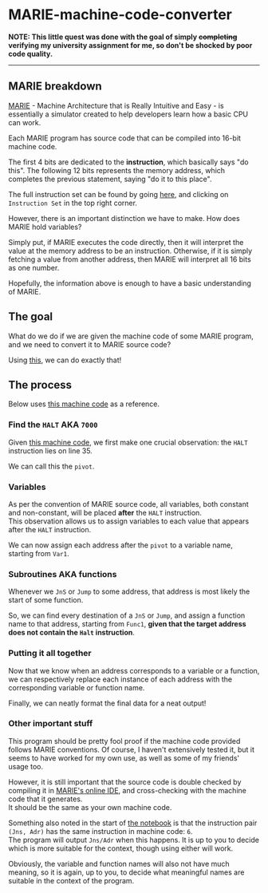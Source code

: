 # MARIE-machine-code-converter
**NOTE: This little quest was done with the goal of simply ~~completing~~ verifying my university assignment for me, so don't be shocked by poor code quality.**

---

## MARIE breakdown
[MARIE](https://marie.js.org) - Machine Architecture that is Really Intuitive and Easy - is essentially a simulator created to help developers learn how a basic CPU can work.

Each MARIE program has source code that can be compiled into 16-bit machine code.

The first 4 bits are dedicated to the **instruction**, which basically says "do this". The following 12 bits represents the memory address, which completes the previous statement, saying "do it to this place".

The full instruction set can be found by going [here](https://marie.js.org), and clicking on `Instruction Set` in the top right corner.

However, there is an important distinction we have to make. How does MARIE hold variables?

Simply put, if MARIE executes the code directly, then it will interpret the value at the memory address to be an instruction. Otherwise, if it is simply fetching a value from another address, then MARIE will interpret all 16 bits as one number.

Hopefully, the information above is enough to have a basic understanding of MARIE.

## The goal
What do we do if we are given the machine code of some MARIE program, and we need to convert it to MARIE source code?

Using [this](main.ipynb), we can do exactly that!


## The process
Below uses [this machine code](machine_code.txt) as a reference.


### Find the `HALT` AKA `7000`
Given [this machine code](machine_code.txt), we first make one crucial observation: the `HALT` instruction lies on line 35.

We can call this the `pivot`.


### Variables
As per the convention of MARIE source code, all variables, both constant and non-constant, will be placed **after** the `HALT` instruction.<br>
This observation allows us to assign variables to each value that appears after the `HALT` instruction.

We can now assign each address after the `pivot` to a variable name, starting from `Var1`.

### Subroutines AKA functions
Whenever we `JnS` or `Jump` to some address, that address is most likely the start of some function.

So, we can find every destination of a `JnS` or `Jump`, and assign a function name to that address, starting from `Func1`, **given that the target address does not contain the `Halt` instruction**.


### Putting it all together
Now that we know when an address corresponds to a variable or a function, we can respectively replace each instance of each address with the corresponding variable or function name.

Finally, we can neatly format the final data for a neat output!


### Other important stuff
This program should be pretty fool proof if the machine code provided follows MARIE conventions. Of course, I haven't extensively tested it, but it seems to have worked for my own use, as well as some of my friends' usage too.

However, it is still important that the source code is double checked by compiling it in [MARIE's online IDE](https://marie.js.org), and cross-checking with the machine code that it generates.<br>
It should be the same as your own machine code.

Something also noted in the start of [the notebook](main.ipynb) is that the instruction pair `(Jns, Adr)` has the same instruction in machine code: `6`.<br>
The program will output `Jns/Adr` when this happens. It is up to you to decide which is more suitable for the context, though using either will work.

Obviously, the variable and function names will also not have much meaning, so it is again, up to you, to decide what meaningful names are suitable in the context of the program.